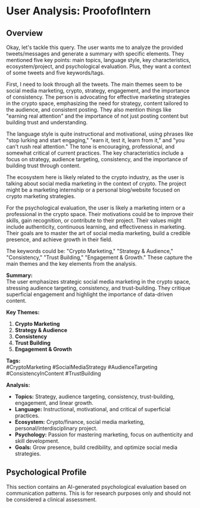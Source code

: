 # User Analysis: ProofofIntern

## Overview

<think>
Okay, let's tackle this query. The user wants me to analyze the provided tweets/messages and generate a summary with specific elements. They mentioned five key points: main topics, language style, key characteristics, ecosystem/project, and psychological evaluation. Plus, they want a context of some tweets and five keywords/tags.

First, I need to look through all the tweets. The main themes seem to be social media marketing, crypto, strategy, engagement, and the importance of consistency. The person is advocating for effective marketing strategies in the crypto space, emphasizing the need for strategy, content tailored to the audience, and consistent posting. They also mention things like "earning real attention" and the importance of not just posting content but building trust and understanding.

The language style is quite instructional and motivational, using phrases like "stop lurking and start engaging," "earn it, test it, learn from it," and "you can't rush real attention." The tone is encouraging, professional, and somewhat critical of current practices. The key characteristics include a focus on strategy, audience targeting, consistency, and the importance of building trust through content.

The ecosystem here is likely related to the crypto industry, as the user is talking about social media marketing in the context of crypto. The project might be a marketing internship or a personal blog/website focused on crypto marketing strategies.

For the psychological evaluation, the user is likely a marketing intern or a professional in the crypto space. Their motivations could be to improve their skills, gain recognition, or contribute to their project. Their values might include authenticity, continuous learning, and effectiveness in marketing. Their goals are to master the art of social media marketing, build a credible presence, and achieve growth in their field.

The keywords could be: "Crypto Marketing," "Strategy & Audience," "Consistency," "Trust Building," "Engagement & Growth." These capture the main themes and the key elements from the analysis.
</think>

**Summary:**  
The user emphasizes strategic social media marketing in the crypto space, stressing audience targeting, consistency, and trust-building. They critique superficial engagement and highlight the importance of data-driven content.  

**Key Themes:**  
1. **Crypto Marketing**  
2. **Strategy & Audience**  
3. **Consistency**  
4. **Trust Building**  
5. **Engagement & Growth**  

**Tags:**  
#CryptoMarketing #SocialMediaStrategy #AudienceTargeting #ConsistencyInContent #TrustBuilding  

**Analysis:**  
- **Topics:** Strategy, audience targeting, consistency, trust-building, engagement, and linear growth.  
- **Language:** Instructional, motivational, and critical of superficial practices.  
- **Ecosystem:** Crypto/finance, social media marketing, personal/interdisciplinary project.  
- **Psychology:** Passion for mastering marketing, focus on authenticity and skill development.  
- **Goals:** Grow presence, build credibility, and optimize social media strategies.

## Psychological Profile

This section contains an AI-generated psychological evaluation based on communication patterns. This is for research purposes only and should not be considered a clinical assessment.